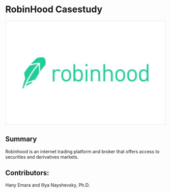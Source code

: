 # RobinHood Casestudy
![robinhood](images/robinhood.jpeg)

## Summary
Robinhood is an internet trading platform and broker that offers access to securities and derivatives markets.

## Contributors:
Hany Emara and Illya Nayshevsky, Ph.D.
